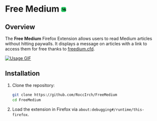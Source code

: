 # Free Medium  ![Free Medium Logo](icon/icon16.png)

## Overview

The **Free Medium** Firefox Extension allows users to read Medium articles without hitting paywalls. It displays a message on articles with a link to access them for free thanks to [freedium.cfd](https://freedium.cfd).

[![Usage GIF](https://s11.gifyu.com/images/SOPpl.gif)](https://gifyu.com/image/SOPpl)

## Installation

1. Clone the repository:
   ```bash
   git clone https://github.com/RoccIrch/FreeMedium
   cd FreeMedium
   ```
2. Load the extension in Firefox via ```about:debugging#/runtime/this-firefox```.

